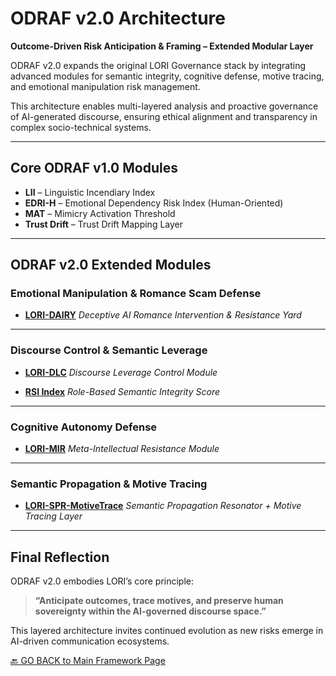 # ODRAF v2.0 Architecture

**Outcome-Driven Risk Anticipation & Framing – Extended Modular Layer**

ODRAF v2.0 expands the original LORI Governance stack by integrating advanced modules for semantic integrity, cognitive defense, motive tracing, and emotional manipulation risk management.

This architecture enables multi-layered analysis and proactive governance of AI-generated discourse, ensuring ethical alignment and transparency in complex socio-technical systems.

---

## Core ODRAF v1.0 Modules

- **LII** – Linguistic Incendiary Index
- **EDRI-H** – Emotional Dependency Risk Index (Human-Oriented)
- **MAT** – Mimicry Activation Threshold
- **Trust Drift** – Trust Drift Mapping Layer

---

## ODRAF v2.0 Extended Modules

### Emotional Manipulation & Romance Scam Defense

- [**LORI-DAIRY**](/modules/LORI-DAIRY.md)
_Deceptive AI Romance Intervention & Resistance Yard_

---

### Discourse Control & Semantic Leverage

- [**LORI-DLC**](/modules/LORI-DLC.md)
_Discourse Leverage Control Module_

- [**RSI Index**](/modules/RSI_Index.md)
_Role-Based Semantic Integrity Score_

---

### Cognitive Autonomy Defense

- [**LORI-MIR**](/modules/LORI-MIR.md)
_Meta-Intellectual Resistance Module_

---

### Semantic Propagation & Motive Tracing

- [**LORI-SPR-MotiveTrace**](/LORI-SPR-MotiveTrace.md)
_Semantic Propagation Resonator + Motive Tracing Layer_

---

## Final Reflection

ODRAF v2.0 embodies LORI’s core principle:

> **“Anticipate outcomes, trace motives, and preserve human sovereignty within the AI-governed discourse space.”**

This layered architecture invites continued evolution as new risks emerge in AI-driven communication ecosystems.

[🔙 GO BACK to Main Framework Page](../index.md)
